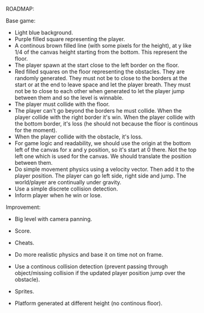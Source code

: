 ROADMAP:


Base game:
- Light blue background.
- Purple filled square representing the player.
- A continous brown filled line (with some pixels for the height), at y like 1/4 of the canvas height starting from the bottom. This represent the floor.
- The player spawn at the start close to the left border on the floor.
- Red filled squares on the floor representing the obstacles. 
  They are randomly generated. 
  They must not be to close to the borders at the start or at the end to leave space and let the player breath.
  They must not be to close to each other when generated to let the player jump between them and so the level is winnable.
- The player must collide with the floor.
- The player can't go beyond the borders he must collide.
  When the player collide with the right border it's win.
  When the player collide with the bottom border, it's loss (he should not because the floor is continous for the moment).
- When the player collide with the obstacle, it's loss.
- For game logic and readability, we should use the origin at the bottom left of the canvas for x and y position, so it's start at 0 there. Not the top left one which is used for the canvas. We should translate the position between them.
- Do simple movement physics using a velocity vector. Then add it to the player position.
  The player can go left side, right side and jump.
  The world/player are continually under gravity.
- Use a simple discrete collision detection.
- Inform player when he win or lose.

Improvement:
- Big level with camera panning.
- Score.
- Cheats.

- Do more realistic physics and base it on time not on frame.
- Use a continous collision detection (prevent passing through object/missing collision if the updated player position jump over the obstacle).
- Sprites.
- Platform generated at different height (no continous floor).
